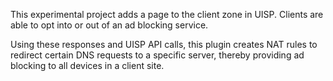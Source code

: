 This experimental project adds a page to the client zone in UISP. Clients are able to opt into or out of an ad blocking service.

Using these responses and UISP API calls, this plugin creates NAT rules to redirect certain DNS requests to a specific server, thereby providing ad blocking to all devices in a client site.
